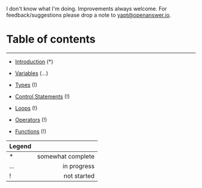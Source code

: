 
I don't know what I'm doing. Improvements always welcome. For feedback/suggestions please drop a note to [yapt@openanswer.io](mailto:yapt@openanswer.io).

# Table of contents
* * *

* [Introduction](intro.md) (*)

* [Variables](variables.md) (...)

* [Types](types_intro.md) (!)

* [Control Statements](control-statements.md) (!)

* [Loops](loops.md) (!)

* [Operators](operators.md) (!)

* [Functions](functions.md) (!)


| Legend |                   |
|:-------|------------------:|
| *      | somewhat complete |
| ...    | in progress       |
| !      | not started       |
